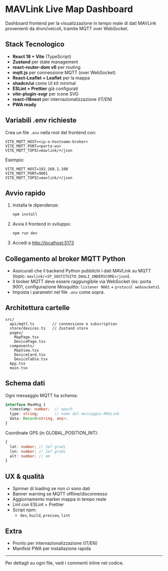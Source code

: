 # MAVLink Live Map Dashboard

Dashboard frontend per la visualizzazione in tempo reale di dati MAVLink provenienti da droni/veicoli, tramite MQTT over WebSocket.

## Stack Tecnologico

- **React 18 + Vite** (TypeScript)
- **Zustand** per state management
- **react-router-dom v6** per routing
- **mqtt.js** per connessione MQTT (over WebSocket)
- **React-Leaflet + Leaflet** per la mappa
- **shadcn/ui** come UI kit minimal
- **ESLint + Prettier** già configurati
- **vite-plugin-svgr** per icone SVG
- **react-i18next** per internazionalizzazione (IT/EN)
- **PWA ready**

## Variabili .env richieste

Crea un file `.env` nella root del frontend con:

```
VITE_MQTT_HOST=<ip-o-hostname-broker>
VITE_MQTT_PORT=<porta-ws>
VITE_MQTT_TOPIC=mavlink/+/json
```

Esempio:
```
VITE_MQTT_HOST=192.168.1.100
VITE_MQTT_PORT=9001
VITE_MQTT_TOPIC=mavlink/+/json
```

## Avvio rapido

1. Installa le dipendenze:
   ```bash
   npm install
   ```
2. Avvia il frontend in sviluppo:
   ```bash
   npm run dev
   ```
3. Accedi a [http://localhost:5173](http://localhost:5173)

## Collegamento al broker MQTT Python

- Assicurati che il backend Python pubblichi i dati MAVLink su MQTT (topic: `mavlink/<IP_SOSTITUITO_DAGLI_UNDERSCORE>/json`).
- Il broker MQTT deve essere raggiungibile via WebSocket (es: porta 9001, configurazione Mosquitto: `listener 9001` + `protocol websockets`).
- Imposta i parametri nel file `.env` come sopra.

## Architettura cartelle

```
src/
  api/mqtt.ts        // connessione e subscription
  store/devices.ts   // Zustand store
  pages/
    MapPage.tsx
    DevicePage.tsx
  components/
    MapView.tsx
    DeviceCard.tsx
    DeviceTable.tsx
  App.tsx
  main.tsx
```

## Schema dati

Ogni messaggio MQTT ha schema:

```ts
interface MavMsg {
  timestamp: number;  // epoch
  type: string;       // nome del messaggio MAVLink
  data: Record<string, any>;
}
```

Coordinate GPS (in GLOBAL_POSITION_INT):
```ts
{
  lat: number; // 1e7 gradi
  lon: number; // 1e7 gradi
  alt: number; // mm
}
```

## UX & qualità
- Spinner di loading se non ci sono dati
- Banner warning se MQTT offline/disconnesso
- Aggiornamento marker mappa in tempo reale
- Lint con ESLint + Prettier
- Script npm:
  - `dev`, `build`, `preview`, `lint`

## Extra
- Pronto per internazionalizzazione (IT/EN)
- Manifest PWA per installazione rapida

---

Per dettagli su ogni file, vedi i commenti inline nel codice.
